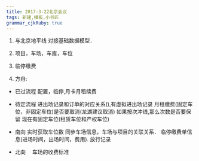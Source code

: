 ```yaml
---
title: 2017-3-22北京会议
tags: 新建,模板,小书匠
grammar_cjkRuby: true
---
```

1. 与北京地平线 对接基础数据模型．
2. 项目，车场，车库，车位

3. 临停缴费  
4. 方舟:

* 已过流程
 配置，临停,月卡月租续费
* 待定流程
  进出场记录和订单的对应关系(),有虚拟进出场记录
  月租缴费(固定车位，非固定车位)是否要取消(龙湖建议取消)
  如果按次冲线,那么次数是否要保留
  现在有固定车位(租赁车位和产权车位)
  
  
* 南向
实时获取车位数
同步车场信息，车场与项目的关联关系．
临停缴费单信息(进场时间，出场时间，费用).
放行记录


* 北向
　车场的收费标准